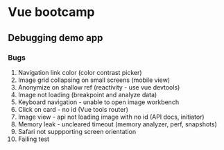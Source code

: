 # Vue bootcamp

## Debugging demo app

### Bugs

1. Navigation link color (color contrast picker)
2. Image grid collapsing on small screens (mobile view)
3. Anonymize on shallow ref (reactivity - use vue devtools)
4. Image not loading (breakpoint and analyze data)
5. Keyboard navigation - unable to open image workbench
6. Click on card - no id (Vue tools router)
7. Image view - api not loading image with no id (API docs, initiator)
8. Memory leak - uncleared timeout (memory analyzer, perf, snapshots)
9. Safari not suppporting screen orientation
10. Failing test
